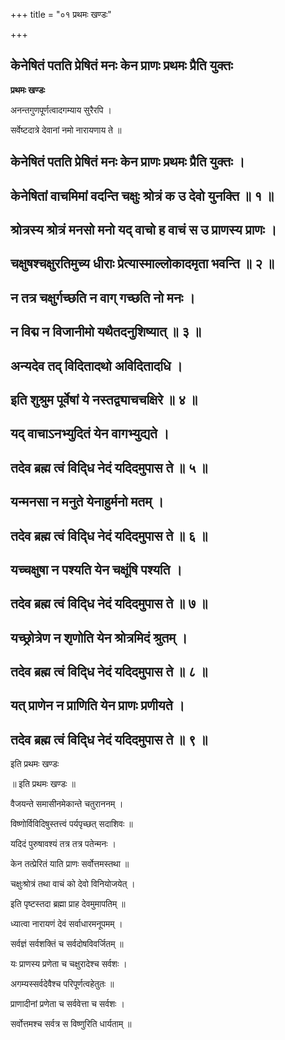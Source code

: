 +++
title = "०१ प्रथमः खण्डः"

+++


## केनेषितं पतति प्रेषितं मनः केन प्राणः प्रथमः प्रैति युक्तः

**प्रथमः खण्डः**

अनन्तगुणपूर्णत्वादगम्याय सुरैरपि ।

सर्वेष्टदात्रे देवानां नमो नारायणाय ते ॥

## केनेषितं पतति प्रेषितं मनः केन प्राणः प्रथमः प्रैति युक्तः ।

## केनेषितां वाचमिमां वदन्ति चक्षुः श्रोत्रं क उ देवो युनक्ति ॥ १ ॥

## श्रोत्रस्य श्रोत्रं मनसो मनो यद् वाचो ह वाचं स उ प्राणस्य प्राणः ।

## चक्षुषश्चक्षुरतिमुच्य धीराः प्रेत्यास्माल्लोकादमृता भवन्ति ॥ २ ॥

## न तत्र चक्षुर्गच्छति न वाग् गच्छति नो मनः ।

## न विद्म न विजानीमो यथैतदनुशिष्यात् ॥ ३ ॥

## अन्यदेव तद् विदितादथो अविदितादधि ।

## इति शुश्रुम पूर्वेषां ये नस्तद्व्याचचक्षिरे ॥ ४ ॥

## यद् वाचाऽनभ्युदितं येन वागभ्युद्यते ।

## तदेव ब्रह्म त्वं विदि्ध नेदं यदिदमुपास ते ॥ ५ ॥

## यन्मनसा न मनुते येनाहुर्मनो मतम् ।

## तदेव ब्रह्म त्वं विदि्ध नेदं यदिदमुपास ते ॥ ६ ॥

## यच्चक्षुषा न पश्यति येन चक्षूंषि पश्यति ।

## तदेव ब्रह्म त्वं विदि्ध नेदं यदिदमुपास ते ॥ ७ ॥

## यच्छ्रोत्रेण न शृणोति येन श्रोत्रमिदं श्रुतम् ।

## तदेव ब्रह्म त्वं विदि्ध नेदं यदिदमुपास ते ॥ ८ ॥

## यत् प्राणेन न प्राणिति येन प्राणः प्रणीयते ।

## तदेव ब्रह्म त्वं विदि्ध नेदं यदिदमुपास ते ॥ ९ ॥

इति प्रथमः खण्डः

॥ इति प्रथमः खण्डः ॥

वैजयन्ते समासीनमेकान्ते चतुराननम् ।

विष्णोर्विविदिषुस्तत्त्वं पर्यपृच्छत् सदाशिवः ॥

यदिदं पुरुषावश्यं तत्र तत्र पतेन्मनः ।

केन तत्प्रेरितं याति प्राणः सर्वोत्तमस्तथा ॥

चक्षुःश्रोत्रं तथा वाचं को देवो विनियोजयेत् ।

इति पृष्टस्तदा ब्रह्मा प्राह देवमुमापतिम् ॥

ध्यात्वा नारायणं देवं सर्वाधारमनूपमम् ।

सर्वज्ञं सर्वशक्तिं च सर्वदोषविवर्जितम् ॥

यः प्राणस्य प्रणेता च चक्षुरादेश्च सर्वशः ।

अगम्यस्सर्वदेवैश्च परिपूर्णत्वहेतुतः ॥

प्राणादीनां प्रणेता च सर्ववेत्ता च सर्वशः ।

सर्वोत्तमश्च सर्वत्र स विष्णुरिति धार्यताम् ॥

